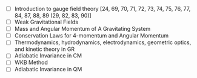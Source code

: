 - [ ] Introduction to gauge field theory [24, 69, 70, 71, 72, 73, 74, 75, 76, 77, 84, 87, 88, 89 (29, 82, 83, 90)]
- [ ] Weak Gravitational Fields
- [ ] Mass and Angular Momentum of A Gravitating System
- [ ] Conservation Laws for 4-momentum and Angular Momentum
- [ ] Thermodynamics, hydrodynamics, electrodynamics, geometric optics, and kinetic theory in GR
- [ ] Adiabatic Invariance in CM
- [ ] WKB Method
- [ ] Adiabatic Invariance in QM